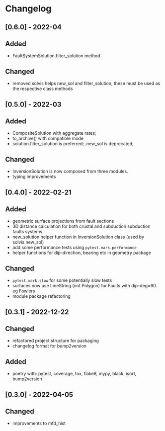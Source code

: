 # Changelog

## [0.6.0] - 2022-04
## Added
 - FaultSystemSolution.filter_solution method
## Changed
 - removed solvis helps new_sol and filter_solution, these must be used as the respective class methods

## [0.5.0] - 2022-03
## Added
 - CompositeSolution with aggregate rates;
 - to_archive() with compatible mode 
 - solution.filter_solution is preferred; .new_sol is deprecated;
## Changed
 - InversionSolution is now composed from three modules.
 - typing improvements

## [0.4.0] - 2022-02-21
## Added
 - geometric surface projections from fault sections
 - 3D distance calculation for both crustal and subduction subduction faults systems
 - new_solution helper function in InversionSolution class (used by solvis.new_sol)
 - add some performance tests using `pytest.mark.performance`
 - helper functions for dip-direction, bearing etc in geometry package

## Changed
 - `pytest.mark.slow` for some potentially slow tests
 - surfaces now use LineString (not Polygon) for Faults with dip-deg=90. eg Fowlers
 - module package refactoring

## [0.3.1] - 2022-12-22

## Changed
 - refactored project structure for packaging
 - changelog format for bump2version
 
## Added
 - poetry with: pytest, coverage, tox, flake8, mypy, black, isort, bump2version

## [0.3.0] - 2022-04-05
## Changed
 - improvements to mfd_hist
